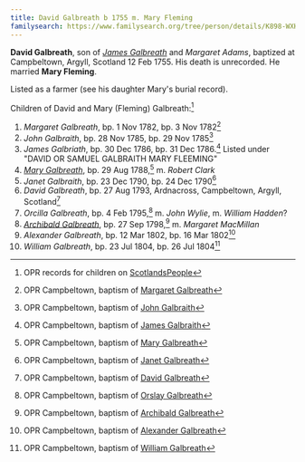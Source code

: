 ```yaml
---
title: David Galbreath b 1755 m. Mary Fleming
familysearch: https://www.familysearch.org/tree/person/details/K898-WXH
---
```

**David Galbreath**, son of [*James Galbreath*](galbreath-james-1713.md) and *Margaret Adams*, baptized at Campbeltown, Argyll, Scotland 12 Feb 1755. His death is unrecorded. He married **Mary Fleming**.

Listed as a farmer (see his daughter Mary's burial record).

Children of David and Mary (Fleming) Galbreath:[^children]

1. *Margaret Galbreath*, bp. 1 Nov 1782, bp. 3 Nov 1782[^margaret-birth]
2. *John Galbraith*, bp. 28 Nov 1785, bp. 29 Nov 1785[^john-birth]
3. *James Galbriath*, bp. 30 Dec 1786, bp. 31 Dec 1786.[^james-birth]  Listed under "DAVID OR SAMUEL GALBRAITH MARY FLEEMING"
4. *[Mary Galbreath](galbreath-mary-1788.md)*, bp. 29 Aug 1788,[^mary-birth] m. *Robert Clark*
5. *Janet Galbraith*, bp. 23 Dec 1790, bp. 24 Dec 1790[^janet-birth]
6. *David Galbreath*, bp. 27 Aug 1793, Ardnacross, Campbeltown, Argyll, Scotland[^david-birth]
7. *Orcilla Galbreath*, bp. 4 Feb 1795,[^orcilla-birth] m. *John Wylie*, m. *William Hadden*?
8. *[Archibald Galbreath](galbreath-archibald-1798.md)*, bp. 27 Sep 1798,[^archibald-birth] m. *Margaret MacMillan*
9. *Alexander Galbreath*, bp. 12 Mar 1802, bp. 16 Mar 1802[^alexander-birth]
10. *William Galbreath*, bp. 23 Jul 1804, bp. 26 Jul 1804[^william-birth]

[^children]: OPR records for children on [ScotlandsPeople](https://www.scotlandspeople.gov.uk/record-results?search_type=people&event=%28B%20OR%20C%20OR%20S%29&record_type%5B0%5D=opr_births&church_type=Old%20Parish%20Registers&dl_cat=church&dl_rec=church-births-baptisms&surname=galbr&surname_so=starts&forename_so=starts&from_year=1782&to_year=1805&parent_names=galbr&parent_names_so=starts&parent_name_two=mary%20fleeming&parent_name_two_so=fuzzy&county=ARGYLL&record=Church%20of%20Scotland%20%28old%20parish%20registers%29%20Roman%20Catholic%20Church%20Other%20churches&rd_real_name%5B0%5D=CAMPBELTOWN%20%28LANDWARD%29%20OR%20CAMPBELTOWN%20%28BURGH%29%20OR%20CAMPBELTOWN&rd_display_name%5B0%5D=CAMPBELTOWN%20%28LANDWARD%29%7CCAMPBELTOWN%20%28BURGH%29%7CCAMPBELTOWN_CAMPBELTOWN&rd_label%5B0%5D=CAMPBELTOWN&rd_name%5B0%5D=CAMPBELTOWN%20%2ALANDWARD%2A%20OR%20CAMPBELTOWN%20%2ABURGH%2A%20OR%20CAMPBELTOWN&sort=asc&order=Date&field=year)

[^margaret-birth]:  OPR Campbeltown, baptism of [Margaret Galbreath](/sources/opr-campbeltown-births.md#1782-11-03-margaret-galbreath)

[^john-birth]: OPR Campbeltown, baptism of [John Galbraith](/sources/opr-campbeltown-births.md#1785-11-29-john-galbraith)

[^james-birth]: OPR Campbeltown, baptism of [James Galbraith](/sources/opr-campbeltown-births.md#1786-12-31-james-galbraith)

[^mary-birth]: OPR Campbeltown, baptism of [Mary Galbreath](/sources/opr-campbeltown-births.md#1788-08-29-mary-galbreath)

[^janet-birth]: OPR Campbeltown, baptism of [Janet Galbreath](/sources/opr-campbeltown-births.md#1790-12-24-janet-galbreath)

[^david-birth]: OPR Campbeltown, baptism of [David Galbreath](/sources/opr-campbeltown-births.md#1793-08-28-david-galbreath)

[^orcilla-birth]: OPR Campbeltown, baptism of [Orslay Galbreath](/sources/opr-campbeltown-births.md#1795-02-04-orslay-galbreath)

[^archibald-birth]: OPR Campbeltown, baptism of [Archibald Galbreath](/sources/opr-campbeltown-births.md#1798-09-30-archibald-galbreath)

[^alexander-birth]: OPR Campbeltown, baptism of [Alexander Galbreath](/sources/opr-campbeltown-births.md#1802-03-16-alexander-galbreath)

[^william-birth]: OPR Campbeltown, baptism of [William Galbreath](/sources/opr-campbeltown-births.md#1804-07-26-william-galbreath)
